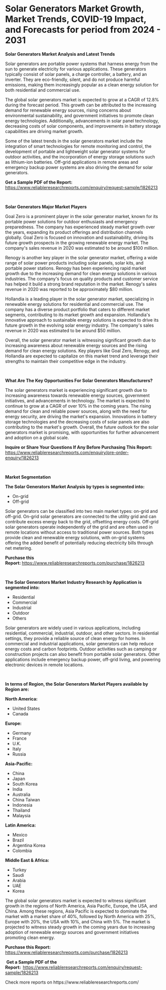<p><h1>Solar Generators Market Growth, Market Trends, COVID-19 Impact, and Forecasts for period from 2024 - 2031</h1></p><p><strong>Solar Generators Market Analysis and Latest Trends</strong></p>
<p><p>Solar generators are portable power systems that harness energy from the sun to generate electricity for various applications. These generators typically consist of solar panels, a charge controller, a battery, and an inverter. They are eco-friendly, silent, and do not produce harmful emissions, making them increasingly popular as a clean energy solution for both residential and commercial use.</p><p>The global solar generators market is expected to grow at a CAGR of 12.8% during the forecast period. This growth can be attributed to the increasing demand for renewable energy sources, rising concerns about environmental sustainability, and government initiatives to promote clean energy technologies. Additionally, advancements in solar panel technology, decreasing costs of solar components, and improvements in battery storage capabilities are driving market growth.</p><p>Some of the latest trends in the solar generators market include the integration of smart technologies for remote monitoring and control, the development of portable and lightweight solar generator systems for outdoor activities, and the incorporation of energy storage solutions such as lithium-ion batteries. Off-grid applications in remote areas and emergency backup power systems are also driving the demand for solar generators.</p></p>
<p><strong>Get a Sample PDF of the Report:&nbsp;</strong> <a href="https://www.reliableresearchreports.com/enquiry/request-sample/1826213">https://www.reliableresearchreports.com/enquiry/request-sample/1826213</a></p>
<p>&nbsp;</p>
<p><strong>Solar Generators Major Market Players</strong></p>
<p><p>Goal Zero is a prominent player in the solar generator market, known for its portable power solutions for outdoor enthusiasts and emergency preparedness. The company has experienced steady market growth over the years, expanding its product offerings and distribution channels globally. Goal Zero is focused on innovation and sustainability, driving its future growth prospects in the growing renewable energy market. The company's sales revenue in 2020 was estimated to be around $100 million.</p><p>Renogy is another key player in the solar generator market, offering a wide range of solar power products including solar panels, solar kits, and portable power stations. Renogy has been experiencing rapid market growth due to the increasing demand for clean energy solutions in various industries. The company's focus on quality products and customer service has helped it build a strong brand reputation in the market. Renogy's sales revenue in 2020 was reported to be approximately $80 million.</p><p>Hollandia is a leading player in the solar generator market, specializing in renewable energy solutions for residential and commercial use. The company has a diverse product portfolio that caters to different market segments, contributing to its market growth and expansion. Hollandia's innovative approach to sustainable energy solutions is expected to drive its future growth in the evolving solar energy industry. The company's sales revenue in 2020 was estimated to be around $50 million. </p><p>Overall, the solar generator market is witnessing significant growth due to increasing awareness about renewable energy sources and the rising demand for clean energy solutions. Key players like Goal Zero, Renogy, and Hollandia are expected to capitalize on this market trend and leverage their strengths to maintain their competitive edge in the industry.</p></p>
<p>&nbsp;</p>
<p><strong>What Are The Key Opportunities For Solar Generators Manufacturers?</strong></p>
<p><p>The solar generators market is experiencing significant growth due to increasing awareness towards renewable energy sources, government initiatives, and advancements in technology. The market is expected to continue to grow at a CAGR of over 10% in the coming years. The rising demand for clean and reliable power sources, along with the need for energy security, are driving the market's expansion. Innovations in battery storage technologies and the decreasing costs of solar panels are also contributing to the market's growth. Overall, the future outlook for the solar generators market is promising, with opportunities for further advancement and adoption on a global scale.</p></p>
<p><strong>Inquire or Share Your Questions If Any Before Purchasing This Report:</strong> <a href="https://www.reliableresearchreports.com/enquiry/pre-order-enquiry/1826213">https://www.reliableresearchreports.com/enquiry/pre-order-enquiry/1826213</a></p>
<p>&nbsp;</p>
<p><strong>Market Segmentation</strong></p>
<p><strong>The Solar Generators Market Analysis by types is segmented into:</strong></p>
<p><ul><li>On-grid</li><li>Off-grid</li></ul></p>
<p><p>Solar generators can be classified into two main market types: on-grid and off-grid. On-grid solar generators are connected to the utility grid and can contribute excess energy back to the grid, offsetting energy costs. Off-grid solar generators operate independently of the grid and are often used in remote locations without access to traditional power sources. Both types provide clean and renewable energy solutions, with on-grid systems offering the added benefit of potentially reducing electricity bills through net metering.</p></p>
<p><strong>Purchase this Report:&nbsp;</strong><a href="https://www.reliableresearchreports.com/purchase/1826213">https://www.reliableresearchreports.com/purchase/1826213</a></p>
<p>&nbsp;</p>
<p><strong>The Solar Generators Market Industry Research by Application is segmented into:</strong></p>
<p><ul><li>Residential</li><li>Commercial</li><li>Industrial</li><li>Outdoor</li><li>Others</li></ul></p>
<p><p>Solar generators are widely used in various applications, including residential, commercial, industrial, outdoor, and other sectors. In residential settings, they provide a reliable source of clean energy for homes. In commercial and industrial applications, solar generators can help reduce energy costs and carbon footprints. Outdoor activities such as camping or construction projects can also benefit from portable solar generators. Other applications include emergency backup power, off-grid living, and powering electronic devices in remote locations.</p></p>
<p>&nbsp;</p>
<p><strong>In terms of Region, the Solar Generators Market Players available by Region are:</strong></p>
<p>
    <p> <strong> North America: </strong>
        <ul>
            <li>United States</li>
            <li>Canada</li>
        </ul>
        </p> 
    <p> <strong> Europe: </strong>
        <ul>
            <li>Germany</li>
            <li>France</li>
            <li>U.K.</li>
            <li>Italy</li>
            <li>Russia</li>
        </ul>
        </p> 
    <p> <strong> Asia-Pacific: </strong>
        <ul>
            <li>China</li>
            <li>Japan</li>
            <li>South Korea</li>
            <li>India</li>
            <li>Australia</li>
            <li>China Taiwan</li>
            <li>Indonesia</li>
            <li>Thailand</li>
            <li>Malaysia</li>
        </ul>
        </p> 
    <p> <strong> Latin America: </strong>
        <ul>
            <li>Mexico</li>
            <li>Brazil</li>
            <li>Argentina Korea</li>
            <li>Colombia</li>
        </ul>
        </p> 
    <p> <strong> Middle East & Africa: </strong>
        <ul>
            <li>Turkey</li>
            <li>Saudi</li>
            <li>Arabia</li>
            <li>UAE</li>
            <li>Korea</li>
        </ul>
    </p>
    </p>
<p><p>The global solar generators market is expected to witness significant growth in the regions of North America, Asia Pacific, Europe, the USA, and China. Among these regions, Asia Pacific is expected to dominate the market with a market share of 40%, followed by North America with 25%, Europe with 20%, the USA with 10%, and China with 5%. The market is projected to witness steady growth in the coming years due to increasing adoption of renewable energy sources and government initiatives promoting clean energy.</p></p>
<p><strong>Purchase this Report: </strong><a href="https://www.reliableresearchreports.com/purchase/1826213">https://www.reliableresearchreports.com/purchase/1826213</a></p>
<p>&nbsp;<strong>Get a Sample PDF of the Report:&nbsp;&nbsp;</strong><a href="https://www.reliableresearchreports.com/enquiry/request-sample/1826213">https://www.reliableresearchreports.com/enquiry/request-sample/1826213</a></p>
<p><strong></strong></p>
<p>Check more reports on https://www.reliableresearchreports.com/</p>